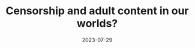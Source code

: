 ---
title: Censorship and adult content in our worlds?
question: What do you can says about censorship and adult content in our worlds? we can set an age restriction on our worlds?
answer: I don't think it will surprise anyone to hear that we will not be putting adult content in Hytale. We will also have parental controls to help protect children from adult content.
platform: Twitter
answeredby: John Hendricks
source: https://x.com/JLtZD/status/1685322600216715267
layout: layouts/simpletwitteranswer.html
tags: 
    - answer
date: 2023-07-29
keywords: 
    - adult
---